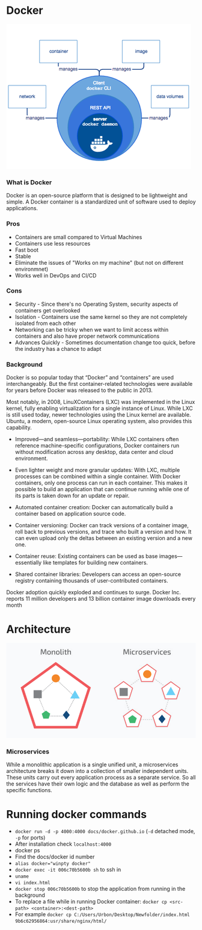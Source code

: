 # Docker
![](engine-components-flow.png)

### What is Docker
Docker is an open-source platform that is designed to be lightweight and simple. A Docker container is a standardized unit of software used to deploy applications. 

### Pros
- Containers are small compared to Virtual Machines
- Containers use less resources
- Fast boot
- Stable
- Eliminate the issues of "Works on my machine" (but not on different environmnet)
- Works well in DevOps and CI/CD

### Cons
- Security - Since there's no Operating System, security aspects of containers get overlooked
- Isolation - Containers use the same kernel so they are not completely isolated from each other
- Networking can be tricky when we want to limit access within containers and also have proper network communications
- Advances Quickly - Sometimes documentation change too quick, before the industry has a chance to adapt

### Background 

Docker is so popular today that “Docker” and “containers” are used interchangeably. But the first container-related technologies were available for years before Docker was released to the public in 2013. 

Most notably, in 2008, LinuXContainers (LXC) was implemented in the Linux kernel, fully enabling virtualization for a single instance of Linux. While LXC is still used today, newer technologies using the Linux kernel are available. Ubuntu, a modern, open-source Linux operating system, also provides this capability.

- Improved—and seamless—portability: While LXC containers often reference machine-specific configurations, Docker containers run without modification across any desktop, data center and cloud environment.

- Even lighter weight and more granular updates: With LXC, multiple processes can be combined within a single container. With Docker containers, only one process can run in each container. This makes it possible to build an application that can continue running while one of its parts is taken down for an update or repair.

- Automated container creation: Docker can automatically build a container based on application source code.

- Container versioning: Docker can track versions of a container image, roll back to previous versions, and trace who built a version and how. It can even upload only the deltas between an existing version and a new one.

- Container reuse: Existing containers can be used as base images—essentially like templates for building new containers.

- Shared container libraries: Developers can access an open-source registry containing thousands of user-contributed containers.

Docker adoption quickly exploded and continues to surge. 
Docker Inc. reports 11 million developers and 13 billion container image downloads every month

# Architecture

![](monomicro.png)

### Microservices

While a monolithic application is a single unified unit, a microservices architecture breaks it down into a collection of smaller independent units. 
These units carry out every application process as a separate service. 
So all the services have their own logic and the database as well as perform the specific functions.


# Running docker commands
- `docker run -d -p 4000:4000 docs/docker.github.io` (`-d` detached mode, `-p` for ports)
- After installation check `localhost:4000`
- docker ps
- Find the docs/docker id number
- `alias docker="winpty docker"`
- `docker exec -it 006c70b5600b sh` to ssh in
- `uname`
- `vi index.html`
- `docker stop 006c70b5600b` to stop the application from running in the background
- To replace a file while in running Docker container: `docker cp <src-path> <container>:<dest-path> `
- For example `docker cp C:/Users/Urbon/Desktop/Newfolder/index.html 9b6c62956864:usr/share/nginx/html/`
